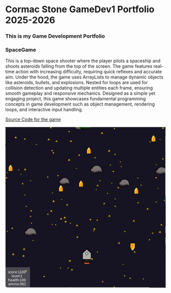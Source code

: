 # Cormac Stone GameDev1 Portfolio 2025-2026
### This is my Game Development Portfolio


### SpaceGame
   This is a top-down space shooter where the player pilots a spaceship and shoots asteroids falling from the top of the screen. The game features real-time action with increasing difficulty, requiring quick reflexes and accurate aim. Under the hood, the game uses ArrayLists to manage dynamic objects like asteroids, bullets, and explosions. Nested for loops are used for collision detection and updating multiple entities each frame, ensuring smooth gameplay and responsive mechanics. Designed as a simple yet engaging project, this game showcases fundamental programming concepts in game development such as object management, rendering loops, and interactive input handling.

[Source Code for the game](https://github.com/CormacStone/CStone-GameDev1/tree/main/src/SpaceGame)

![Running Space Game](https://github.com/CormacStone/CStone-GameDev1/blob/main/images/RunningSpaceGame.png)
